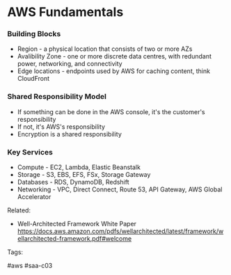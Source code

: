 # AWS Fundamentals

### Building Blocks

* Region - a physical location that consists of two or more AZs
* Avalibility Zone - one or more discrete data centres, with redundant power,
  networking, and connectivity
* Edge locations - endpoints used by AWS for caching content, think
  CloudFront

### Shared Responsibility Model

* If something can be done in the AWS console, it's the customer's
  responsibility
* If not, it's AWS's responsibility
* Encryption is a shared responsibility

### Key Services

* Compute - EC2, Lambda, Elastic Beanstalk
* Storage - S3, EBS, EFS, FSx, Storage Gateway
* Databases - RDS, DynamoDB, Redshift
* Networking - VPC, Direct Connect, Route 53, API Gateway, AWS Global
  Accelerator

Related:

  * Well-Architected Framework White Paper <https://docs.aws.amazon.com/pdfs/wellarchitected/latest/framework/wellarchitected-framework.pdf#welcome>

Tags:

  #aws #saa-c03
